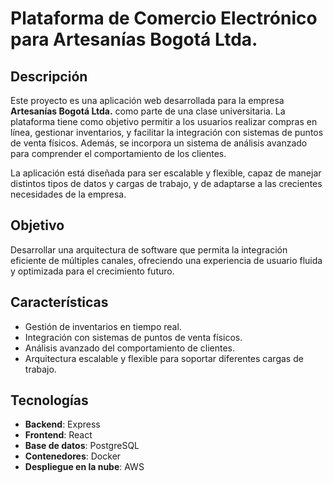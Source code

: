 # Plataforma de Comercio Electrónico para Artesanías Bogotá Ltda.

## Descripción
Este proyecto es una aplicación web desarrollada para la empresa **Artesanías Bogotá Ltda.** como parte de una clase universitaria. La plataforma tiene como objetivo permitir a los usuarios realizar compras en línea, gestionar inventarios, y facilitar la integración con sistemas de puntos de venta físicos. Además, se incorpora un sistema de análisis avanzado para comprender el comportamiento de los clientes.

La aplicación está diseñada para ser escalable y flexible, capaz de manejar distintos tipos de datos y cargas de trabajo, y de adaptarse a las crecientes necesidades de la empresa.

## Objetivo
Desarrollar una arquitectura de software que permita la integración eficiente de múltiples canales, ofreciendo una experiencia de usuario fluida y optimizada para el crecimiento futuro.

## Características
- Gestión de inventarios en tiempo real.
- Integración con sistemas de puntos de venta físicos.
- Análisis avanzado del comportamiento de clientes.
- Arquitectura escalable y flexible para soportar diferentes cargas de trabajo.

## Tecnologías
- **Backend**: Express
- **Frontend**: React
- **Base de datos**: PostgreSQL
- **Contenedores**: Docker
- **Despliegue en la nube**: AWS


